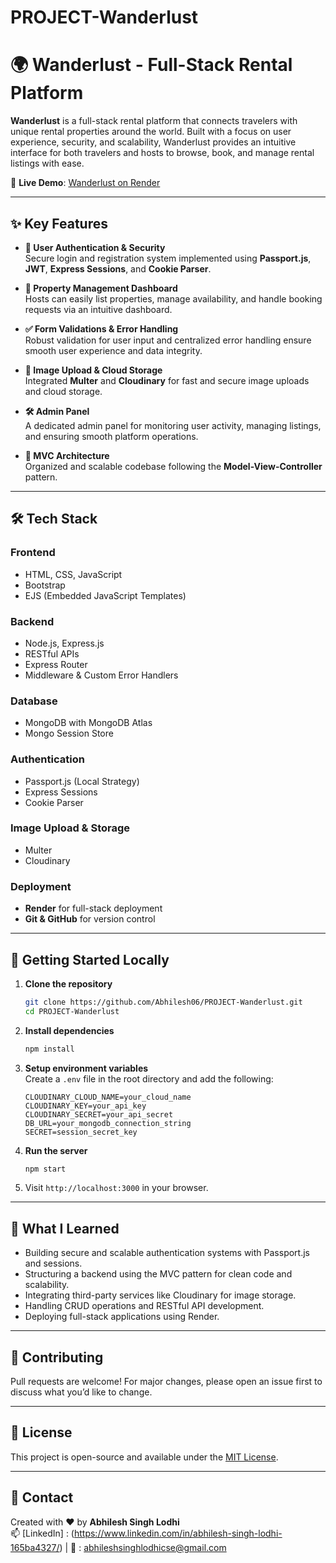# PROJECT-Wanderlust

# 🌍 Wanderlust - Full-Stack Rental Platform

**Wanderlust** is a full-stack rental platform that connects travelers with unique rental properties around the world. Built with a focus on user experience, security, and scalability, Wanderlust provides an intuitive interface for both travelers and hosts to browse, book, and manage rental listings with ease.

🚀 **Live Demo**: [Wanderlust on Render](https://wanderlust-a-rental-platform.onrender.com/) 

--------------------

## ✨ Key Features

- **🔐 User Authentication & Security**  
  Secure login and registration system implemented using **Passport.js**, **JWT**, **Express Sessions**, and **Cookie Parser**.

- **🏡 Property Management Dashboard**  
  Hosts can easily list properties, manage availability, and handle booking requests via an intuitive dashboard.

- **✅ Form Validations & Error Handling**  
  Robust validation for user input and centralized error handling ensure smooth user experience and data integrity.

- **📸 Image Upload & Cloud Storage**  
  Integrated **Multer** and **Cloudinary** for fast and secure image uploads and cloud storage.

- **🛠️ Admin Panel**  
  A dedicated admin panel for monitoring user activity, managing listings, and ensuring smooth platform operations.

- **📁 MVC Architecture**  
  Organized and scalable codebase following the **Model-View-Controller** pattern.

-------------------

## 🛠️ Tech Stack

### Frontend
- HTML, CSS, JavaScript
- Bootstrap
- EJS (Embedded JavaScript Templates)

### Backend
- Node.js, Express.js
- RESTful APIs
- Express Router
- Middleware & Custom Error Handlers

### Database
- MongoDB with MongoDB Atlas
- Mongo Session Store

### Authentication
- Passport.js (Local Strategy)
- Express Sessions
- Cookie Parser

### Image Upload & Storage
- Multer
- Cloudinary

### Deployment
- **Render** for full-stack deployment
- **Git & GitHub** for version control

-------------------

## 🚀 Getting Started Locally

1. **Clone the repository**  
   ```bash
   git clone https://github.com/Abhilesh06/PROJECT-Wanderlust.git
   cd PROJECT-Wanderlust
   ```

2. **Install dependencies**  
   ```bash
   npm install
   ```

3. **Setup environment variables**  
   Create a `.env` file in the root directory and add the following:
   ```env
   CLOUDINARY_CLOUD_NAME=your_cloud_name
   CLOUDINARY_KEY=your_api_key
   CLOUDINARY_SECRET=your_api_secret
   DB_URL=your_mongodb_connection_string
   SECRET=session_secret_key
   ```

4. **Run the server**  
   ```bash
   npm start
   ```

5. Visit `http://localhost:3000` in your browser.

--------------------

## 🧠 What I Learned

- Building secure and scalable authentication systems with Passport.js and sessions.
- Structuring a backend using the MVC pattern for clean code and scalability.
- Integrating third-party services like Cloudinary for image storage.
- Handling CRUD operations and RESTful API development.
- Deploying full-stack applications using Render.

--------------------

## 🤝 Contributing

Pull requests are welcome! For major changes, please open an issue first to discuss what you’d like to change.

--------------------

## 📜 License

This project is open-source and available under the [MIT License](LICENSE).

--------------------

## 👋 Contact

Created with ❤️ by **Abhilesh Singh Lodhi**  
📫 [LinkedIn] : (https://www.linkedin.com/in/abhilesh-singh-lodhi-165ba4327/) | 📧 : abhileshsinghlodhicse@gmail.com

